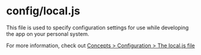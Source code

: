 # config/local.js

This file is used to specify configuration settings for use while developing the app on your personal system.

For more information, check out [Concepts > Configuration > The local.js file](https://sailsjs.com/docs/concepts/configuration/the-local-js-file)

<docmeta name="displayName" value="local.js">
